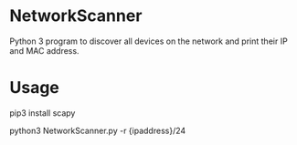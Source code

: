# NetworkScanner
Python 3 program to discover all devices on the network and print their IP and MAC address.
# Usage
pip3 install scapy

python3 NetworkScanner.py -r {ipaddress}/24
